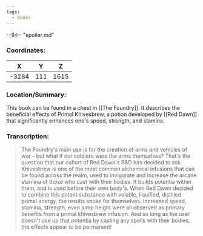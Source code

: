 ```yaml
---
tags:
  - Books
---
```


--8<-- "spoiler.md"

### Coordinates:
| **X** | **Y**| **Z** |
|:-----:|:----:|:-----:|
|-3284  |111   |1615  |

### Location/Summary:
This book can be found in a chest in [[The Foundry]]. It describes the beneficial effects of Primal Khivesbrew, a potion developed by [[Red Dawn]] that significantly enhances one's speed, strength, and stamina.

### Transcription:
> The Foundry's main use is for the creation of arms and vehicles of war - but what if our soldiers were the arms themselves? That's the question that our cohort of Red Dawn's R&D has decided to ask. Khivesbrew is one of the most common alchemical infusions that can be found across the realm, used to invigorate and increase the arcane stamina of those who cast with their bodies. It builds potentia within them, and is used before their own body's. When Red Dawn decided to combine this potent substance with volatile, liquified, distilled primal energy, the results spoke for themselves. Increased speed, stamina, strength, even jump height were all observed as primary benefits from a primal khivesbrew infusion. And so long as the user doesn't use up that potentia by casting any spells with their bodies, the effects appear to be permanent!

